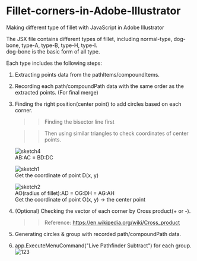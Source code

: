 # Fillet-corners-in-Adobe-Illustrator
Making different type of fillet with JavaScript in Adobe Illustrator

The JSX file contains different types of fillet, including normal-type, dog-bone, type-A, type-B, type-H, type-I.<br />
dog-bone is the basic form of all type.

Each type includes the following steps:
1. Extracting points data from the pathItems/compoundItems.
2. Recording each path/compoundPath data with the same order as the extracted points. (For final merge)
3. Finding the right position(center point) to add circles based on each corner.

   >>Finding the bisector line first
   
   >>Then using similar triangles to check coordinates of center points.
   
   ![sketch4](https://user-images.githubusercontent.com/14371547/82036939-7221a300-96dc-11ea-9d0c-741f76c10601.jpg)<br />
   AB:AC = BD:DC<br />
   
   ![sketch1](https://user-images.githubusercontent.com/14371547/82037008-89f92700-96dc-11ea-9955-eba8136153cf.jpg)<br />
   Get the coordinate of point D(x, y)<br />
   
   ![sketch2](https://user-images.githubusercontent.com/14371547/82037043-98474300-96dc-11ea-976c-5f90d9d1a543.jpg)<br />
   AO(radius of fillet):AD = OG:DH = AG:AH<br />
   Get the coordinate of point O(x, y) -> the center point<br />
   
4. (Optional) Checking the vector of each corner by Cross product(+ or -). 
   >> Reference: https://en.wikipedia.org/wiki/Cross_product
   
5. Generating circles & group with recorded path/compoundPath data.
6. app.ExecuteMenuCommand("Live Pathfinder Subtract") for each group.
   ![123](https://user-images.githubusercontent.com/14371547/82038052-edd01f80-96dd-11ea-9491-9a4f9c4adb00.JPG)<br />
